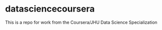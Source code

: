 datasciencecoursera
===================

This is a repo for work from the Coursera/JHU Data Science Specialization
